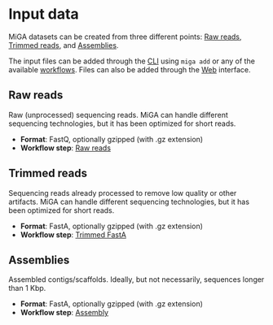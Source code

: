 # Input data

MiGA datasets can be created from three different points:
[Raw reads](#raw-reads), [Trimmed reads](#trimmed-reads), and
[Assemblies](#assemblies).

The input files can be added through the [CLI](../part3/cli.md) using
`miga add` or any of the available [workflows](../part6.md).
Files can also be added through the [Web](../part3/web.md) interface.

## Raw reads

Raw (unprocessed) sequencing reads.
MiGA can handle different sequencing technologies,
but it has been optimized for short reads.

- **Format**: FastQ, optionally gzipped (with .gz extension)
- **Workflow step**: [Raw reads](../part5/workflow.md#raw_reads)

## Trimmed reads

Sequencing reads already processed to remove low quality or other artifacts.
MiGA can handle different sequencing technologies,
but it has been optimized for short reads.

- **Format**: FastA, optionally gzipped (with .gz extension)
- **Workflow step**: [Trimmed FastA](../part5/workflow.md#trimmed_fasta)

## Assemblies

Assembled contigs/scaffolds.
Ideally, but not necessarily, sequences longer than 1 Kbp.

- **Format**: FastA, optionally gzipped (with .gz extension)
- **Workflow step**: [Assembly](../part5/workflow.md#assembly)

